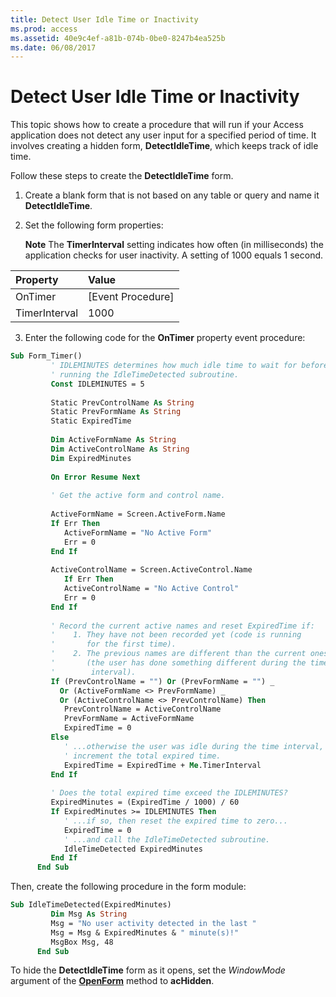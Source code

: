 ```yaml
---
title: Detect User Idle Time or Inactivity
ms.prod: access
ms.assetid: 40e9c4ef-a81b-074b-0be0-8247b4ea525b
ms.date: 06/08/2017
---
```



# Detect User Idle Time or Inactivity

This topic shows how to create a procedure that will run if your Access application does not detect any user input for a specified period of time. It involves creating a hidden form,  **DetectIdleTime**, which keeps track of idle time.

Follow these steps to create the  **DetectIdleTime** form.

1. Create a blank form that is not based on any table or query and name it  **DetectIdleTime**.

2. Set the following form properties:
    
     **Note**  The  **TimerInterval** setting indicates how often (in milliseconds) the application checks for user inactivity. A setting of 1000 equals 1 second.


  |**Property**|**Value**|
  |:-----|:-----|
  |OnTimer|[Event Procedure]|
  |TimerInterval|1000|

3. Enter the following code for the  **OnTimer** property event procedure:
    
```vb
Sub Form_Timer() 
         ' IDLEMINUTES determines how much idle time to wait for before 
         ' running the IdleTimeDetected subroutine. 
         Const IDLEMINUTES = 5 
 
         Static PrevControlName As String 
         Static PrevFormName As String 
         Static ExpiredTime 
 
         Dim ActiveFormName As String 
         Dim ActiveControlName As String 
         Dim ExpiredMinutes 
 
         On Error Resume Next 
 
         ' Get the active form and control name. 
 
         ActiveFormName = Screen.ActiveForm.Name 
         If Err Then 
            ActiveFormName = "No Active Form" 
            Err = 0 
         End If 
 
         ActiveControlName = Screen.ActiveControl.Name 
            If Err Then 
            ActiveControlName = "No Active Control" 
            Err = 0 
         End If 
 
         ' Record the current active names and reset ExpiredTime if: 
         '    1. They have not been recorded yet (code is running 
         '       for the first time). 
         '    2. The previous names are different than the current ones 
         '       (the user has done something different during the timer 
         '        interval). 
         If (PrevControlName = "") Or (PrevFormName = "") _ 
           Or (ActiveFormName <> PrevFormName) _ 
           Or (ActiveControlName <> PrevControlName) Then 
            PrevControlName = ActiveControlName 
            PrevFormName = ActiveFormName 
            ExpiredTime = 0 
         Else 
            ' ...otherwise the user was idle during the time interval, so 
            ' increment the total expired time. 
            ExpiredTime = ExpiredTime + Me.TimerInterval 
         End If 
 
         ' Does the total expired time exceed the IDLEMINUTES? 
         ExpiredMinutes = (ExpiredTime / 1000) / 60 
         If ExpiredMinutes >= IDLEMINUTES Then 
            ' ...if so, then reset the expired time to zero... 
            ExpiredTime = 0 
            ' ...and call the IdleTimeDetected subroutine. 
            IdleTimeDetected ExpiredMinutes 
         End If 
      End Sub
```

Then, create the following procedure in the form module:
    
```vb
Sub IdleTimeDetected(ExpiredMinutes) 
         Dim Msg As String 
         Msg = "No user activity detected in the last " 
         Msg = Msg & ExpiredMinutes & " minute(s)!" 
         MsgBox Msg, 48 
      End Sub
```

To hide the  **DetectIdleTime** form as it opens, set the _WindowMode_ argument of the **[OpenForm](docmd-openform-method-access.md)** method to **acHidden**.

